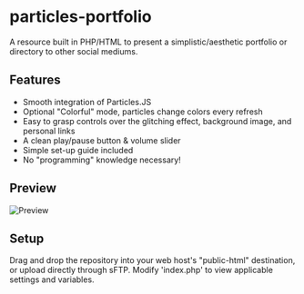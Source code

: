 # particles-portfolio
A resource built in PHP/HTML to present a simplistic/aesthetic portfolio or directory to other social mediums.

## Features
- Smooth integration of Particles.JS
- Optional "Colorful" mode, particles change colors every refresh
- Easy to grasp controls over the glitching effect, background image, and personal links
- A clean play/pause button & volume slider
- Simple set-up guide included
- No "programming" knowledge necessary!

## Preview

![Preview](https://i.imgur.com/G0mySMW.gif)

## Setup

Drag and drop the repository into your web host's "public-html" destination, or upload directly through sFTP.
Modify 'index.php' to view applicable settings and variables.
